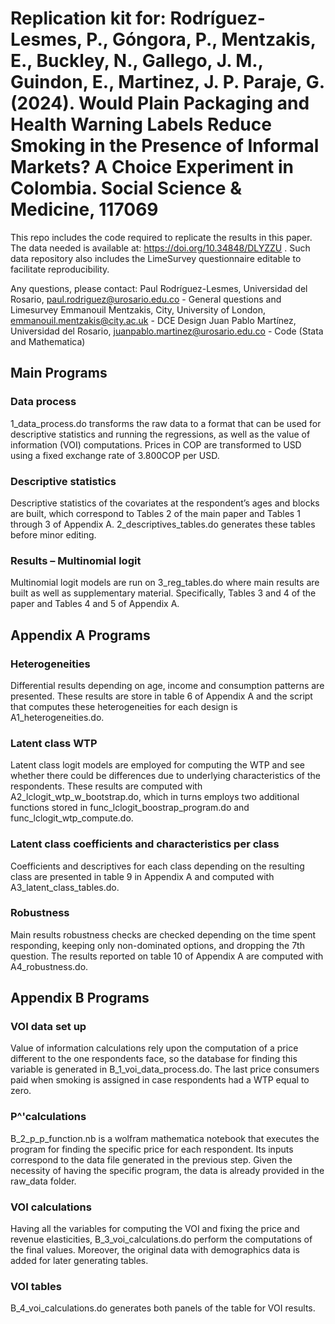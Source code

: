 # Replication kit for: Rodríguez-Lesmes, P., Góngora, P., Mentzakis, E., Buckley, N., Gallego, J. M., Guindon, E., Martinez, J. P. Paraje, G. (2024). Would Plain Packaging and Health Warning Labels Reduce Smoking in the Presence of Informal Markets? A Choice Experiment in Colombia. Social Science & Medicine, 117069

This repo includes the code required to replicate the results in this paper. The data needed is available at: https://doi.org/10.34848/DLYZZU . Such data repository also includes the LimeSurvey questionnaire editable to facilitate reproducibility.

Any questions, please contact:
Paul Rodríguez-Lesmes, Universidad del Rosario, paul.rodriguez@urosario.edu.co - General questions and Limesurvey
Emmanouil Mentzakis, City, University of London, emmanouil.mentzakis@city.ac.uk  - DCE Design 
Juan Pablo Martínez, Universidad del Rosario, juanpablo.martinez@urosario.edu.co - Code (Stata and Mathematica)


## Main Programs
### Data process
1_data_process.do transforms the raw data to a format that can be used for descriptive statistics and running the regressions, as well as the value of information (VOI) computations. Prices in COP are transformed to USD using a fixed exchange rate of 3.800COP per USD. 
### Descriptive statistics
Descriptive statistics of the covariates at the respondent’s ages and blocks are built, which correspond to Tables 2 of the main paper and Tables 1 through 3 of Appendix A. 2_descriptives_tables.do generates these tables before minor editing. 
### Results – Multinomial logit
Multinomial logit models are run on 3_reg_tables.do where main results are built as well as supplementary material. Specifically, Tables 3 and 4 of the paper and Tables 4 and 5 of Appendix A. 

## Appendix A Programs
### Heterogeneities
Differential results depending on age, income and consumption patterns are presented. These results are store in table 6 of Appendix A and the script that computes these heterogeneities for each design is A1_heterogeneities.do.
### Latent class WTP
Latent class logit models are employed for computing the WTP and see whether there could be differences due to underlying characteristics of the respondents. These results are computed with A2_lclogit_wtp_w_bootstrap.do, which in turns employs two additional functions stored in func_lclogit_boostrap_program.do and func_lclogit_wtp_compute.do.
### Latent class coefficients and characteristics per class
Coefficients and descriptives for each class depending on the resulting class are presented in table 9 in Appendix A and computed with A3_latent_class_tables.do. 
### Robustness
Main results robustness checks are checked depending on the time spent responding, keeping only non-dominated options, and dropping the 7th question. The results reported on table 10 of Appendix A are computed with A4_robustness.do.

## Appendix B Programs
### VOI data set up
Value of information calculations rely upon the computation of a price different to the one respondents face, so the database for finding this variable is generated in B_1_voi_data_process.do. The last price consumers paid when smoking is assigned in case respondents had a WTP equal to zero. 
### P^'calculations
B_2_p_p_function.nb is a wolfram mathematica notebook that executes the program for finding the specific price for each respondent. Its inputs correspond to the data file generated in the previous step. Given the necessity of having the specific program, the data is already provided in the raw_data folder.
### VOI calculations
Having all the variables for computing the VOI and fixing the price and revenue elasticities, B_3_voi_calculations.do perform the computations of the final values. Moreover, the original data with demographics data is added for later generating tables. 
### VOI tables
B_4_voi_calculations.do generates both panels of the table for VOI results. 
